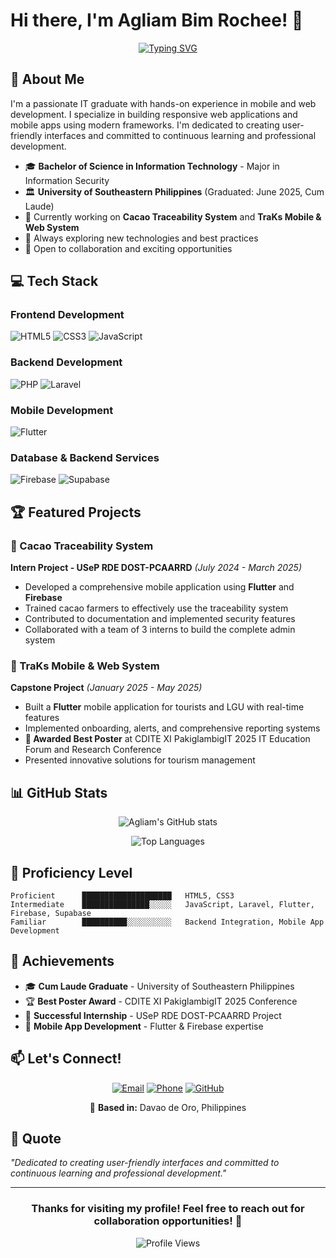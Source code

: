 # Hi there, I'm Agliam Bim Rochee! 👋

<div align="center">

[![Typing SVG](https://readme-typing-svg.herokuapp.com?font=Fira+Code&pause=1000&color=2196F3&width=435&lines=Passionate+IT+Graduate;Mobile+%26+Web+Developer;Flutter+%26+Laravel+Enthusiast;Always+Learning+New+Technologies)](https://git.io/typing-svg)

</div>

## 🚀 About Me

I'm a passionate IT graduate with hands-on experience in mobile and web development. I specialize in building responsive web applications and mobile apps using modern frameworks. I'm dedicated to creating user-friendly interfaces and committed to continuous learning and professional development.

- 🎓 **Bachelor of Science in Information Technology** - Major in Information Security
- 🏛️ **University of Southeastern Philippines** (Graduated: June 2025, Cum Laude)
- 📱 Currently working on **Cacao Traceability System** and **TraKs Mobile & Web System**
- 🌱 Always exploring new technologies and best practices
- 💼 Open to collaboration and exciting opportunities

## 💻 Tech Stack

### Frontend Development
![HTML5](https://img.shields.io/badge/HTML5-E34F26?style=for-the-badge&logo=html5&logoColor=white)
![CSS3](https://img.shields.io/badge/CSS3-1572B6?style=for-the-badge&logo=css3&logoColor=white)
![JavaScript](https://img.shields.io/badge/JavaScript-F7DF1E?style=for-the-badge&logo=javascript&logoColor=black)

### Backend Development
![PHP](https://img.shields.io/badge/PHP-777BB4?style=for-the-badge&logo=php&logoColor=white)
![Laravel](https://img.shields.io/badge/Laravel-FF2D20?style=for-the-badge&logo=laravel&logoColor=white)

### Mobile Development
![Flutter](https://img.shields.io/badge/Flutter-02569B?style=for-the-badge&logo=flutter&logoColor=white)

### Database & Backend Services
![Firebase](https://img.shields.io/badge/Firebase-FFCA28?style=for-the-badge&logo=firebase&logoColor=black)
![Supabase](https://img.shields.io/badge/Supabase-3ECF8E?style=for-the-badge&logo=supabase&logoColor=white)

## 🏆 Featured Projects

### 🍫 Cacao Traceability System
**Intern Project - USeP RDE DOST-PCAARRD** *(July 2024 - March 2025)*
- Developed a comprehensive mobile application using **Flutter** and **Firebase**
- Trained cacao farmers to effectively use the traceability system
- Contributed to documentation and implemented security features
- Collaborated with a team of 3 interns to build the complete admin system

### 📱 TraKs Mobile & Web System
**Capstone Project** *(January 2025 - May 2025)*
- Built a **Flutter** mobile application for tourists and LGU with real-time features
- Implemented onboarding, alerts, and comprehensive reporting systems
- **🏅 Awarded Best Poster** at CDITE XI PakiglambigIT 2025 IT Education Forum and Research Conference
- Presented innovative solutions for tourism management

## 📊 GitHub Stats

<div align="center">

![Agliam's GitHub stats](https://github-readme-stats.vercel.app/api?username=BimRochee&show_icons=true&theme=tokyonight)

![Top Languages](https://github-readme-stats.vercel.app/api/top-langs/?username=BimRochee&layout=compact&theme=tokyonight)

</div>

## 🎯 Proficiency Level

```text
Proficient      ████████████████████   HTML5, CSS3
Intermediate    ███████████████░░░░░   JavaScript, Laravel, Flutter, Firebase, Supabase
Familiar        ██████████░░░░░░░░░░   Backend Integration, Mobile App Development
```

## 🌟 Achievements

- 🎓 **Cum Laude Graduate** - University of Southeastern Philippines
- 🏆 **Best Poster Award** - CDITE XI PakiglambigIT 2025 Conference
- 💼 **Successful Internship** - USeP RDE DOST-PCAARRD Project
- 📱 **Mobile App Development** - Flutter & Firebase expertise

## 📫 Let's Connect!

<div align="center">

[![Email](https://img.shields.io/badge/Email-D14836?style=for-the-badge&logo=gmail&logoColor=white)](mailto:bemzagliam14@gmail.com)
[![Phone](https://img.shields.io/badge/Phone-25D366?style=for-the-badge&logo=whatsapp&logoColor=white)](tel:+639103679602)
[![GitHub](https://img.shields.io/badge/GitHub-100000?style=for-the-badge&logo=github&logoColor=white)](https://github.com/BimRochee)

📍 **Based in:** Davao de Oro, Philippines

</div>

## 💭 Quote

*"Dedicated to creating user-friendly interfaces and committed to continuous learning and professional development."*

---

<div align="center">

### Thanks for visiting my profile! Feel free to reach out for collaboration opportunities! 🚀

![Profile Views](https://komarev.com/ghpvc/?username=BimRochee&color=blue&style=for-the-badge)

</div>
